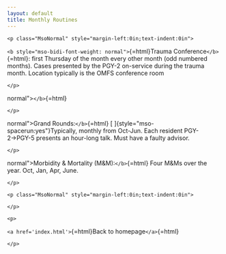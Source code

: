 ```yaml
---
layout: default
title: Monthly Routines
---
```

```{=html}
<p class="MsoNormal" style="margin-left:0in;text-indent:0in">
```
`<b style="mso-bidi-font-weight:
normal">`{=html}Trauma Conference`</b>`{=html}: first Thursday of the month every other month
(odd numbered months). Cases presented by the PGY-2 on-service during the
trauma month. Location typically is the OMFS conference room
```{=html}
</p>
```
normal"\>`</b>`{=html}
```{=html}
</p>
```
normal"\>Grand Rounds:`</b>`{=html} [ ]{style="mso-spacerun:yes"}Typically,
monthly from Oct-Jun. Each resident PGY-2→PGY-5 presents an hour-long talk.
Must have a faulty advisor.
```{=html}
</p>
```
normal"\>Morbidity & Mortality (M&M):`</b>`{=html} Four M&Ms over the year.
Oct, Jan, Apr, June.
```{=html}
</p>
```
```{=html}
<p class="MsoNormal" style="margin-left:0in;text-indent:0in">
```
```{=html}
</p>
```
```{=html}
<p>
```
`<a href='index.html'>`{=html}Back to homepage`</a>`{=html}
```{=html}
</p>
```
